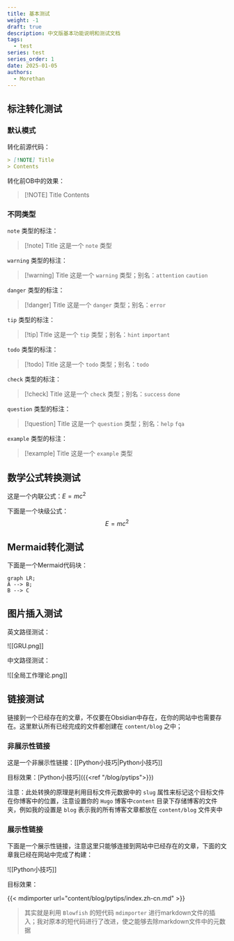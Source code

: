 ```yaml
---
title: 基本测试
weight: -1
draft: true
description: 中文版基本功能说明和测试文档
tags: 
  - test
series: test
series_order: 1
date: 2025-01-05
authors:
  - Morethan
---
```

## 标注转化测试
### 默认模式

转化前源代码：

```md
> [!NOTE] Title
> Contents
```

转化前OB中的效果：

> [!NOTE] Title
> Contents

### 不同类型

`note` 类型的标注：

> [!note] Title
> 这是一个 `note` 类型

`warning` 类型的标注：

> [!warning] Title
> 这是一个 `warning` 类型；别名：`attention` `caution`

`danger` 类型的标注：

> [!danger] Title
> 这是一个 `danger` 类型；别名：`error`

`tip` 类型的标注：

> [!tip] Title
> 这是一个 `tip` 类型；别名：`hint` `important`

`todo` 类型的标注：

> [!todo] Title
> 这是一个 `todo` 类型；别名：`todo`

`check` 类型的标注：

> [!check] Title
> 这是一个 `check` 类型；别名：`success` `done`

`question` 类型的标注：

> [!question] Title
> 这是一个 `question` 类型；别名：`help` `fqa`

`example` 类型的标注：

> [!example] Title
> 这是一个 `example` 类型

## 数学公式转换测试

这是一个内联公式：$E=mc^2$

下面是一个块级公式：
$$
E=mc^2
$$

## Mermaid转化测试

下面是一个Mermaid代码块：
```mermaid
graph LR;
A --> B;
B --> C
```

## 图片插入测试

英文路径测试：

![[GRU.png]]

中文路径测试：

![[全局工作理论.png]]

## 链接测试

链接到一个已经存在的文章，不仅要在Obsidian中存在，在你的网站中也需要存在。这里默认所有已经完成的文件都创建在 `content/blog` 之中；

### 非展示性链接

这是一个非展示性链接：[[Python小技巧|Python小技巧]]

目标效果：[Python小技巧]({{<ref "/blog/pytips">}})

注意：此处转换的原理是利用目标文件元数据中的 `slug` 属性来标记这个目标文件在你博客中的位置，注意设置你的 `Hugo` 博客中`content` 目录下存储博客的文件夹，例如我的设置是 `blog`
表示我的所有博客文章都放在 `content/blog` 文件夹中

### 展示性链接

下面是一个展示性链接，注意这里只能够连接到网站中已经存在的文章，下面的文章我已经在网站中完成了构建：

![[Python小技巧]]

目标效果：

{{< mdimporter url="content/blog/pytips/index.zh-cn.md" >}}

> 其实就是利用 `Blowfish` 的短代码 `mdimporter` 进行markdown文件的插入；我对原本的短代码进行了改进，使之能够去除markdown文件中的元数据
